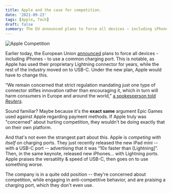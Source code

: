 ```yaml
---
title: Apple and the case for competition.
date: '2021-09-23'
tags: [Apple, Tech]
draft: false
summary: The EU announced plans to force all devices – including iPhones – to use a common charging port.
---
```


<img className="inline" src="/static/images/Blog/apple-competition.jpg" alt="Apple Competition" />

Earlier today, the European Union [announced](https://www.theverge.com/2021/9/23/22626723/eu-commission-universal-charger-usb-c-micro-lightning-connector-smartphones) plans to force all devices - including iPhones - to use a common charging port. This is notable, as Apple has used their proprietary Lightning connector for years, while the rest of the industry moved on to USB-C. Under the new plan, Apple would have to change this.

“We remain concerned that strict regulation mandating just one type of connector stifles innovation rather than encouraging it, which in turn will harm consumers in Europe and around the world,” [a spokesperson told _Reuters_](https://www.reuters.com/business/media-telecom/eu-plans-one-mobile-charging-port-all-setback-apple-2021-09-23/).

Sound familiar? Maybe because it's the **exact same** argument Epic Games used against Apple regarding payment methods. If Apple truly was "concerned" about hurting competition, they wouldn't be doing exactly that on their own platform.

And that's not even the strangest part about this. Apple is _competing with itself_ on charging ports. They just recently released the new iPad mini -- with a USB-C port -- advertising that it was “10x faster than \[Lightning\]”. Then, in the same keynote, released new iPhones… with Lightning ports. Apple praises the versatility & speed of USB-C, then goes on to use something worse.

The company is in a quite odd position -- they're concerned about competition, while engaging in anti-competitive behavior, and are praising a charging port, which they don't even use.
